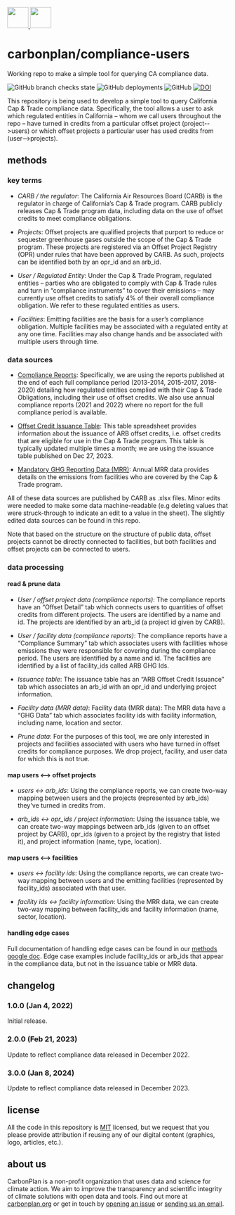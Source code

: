 <p align='left'>
  <a href='https://carbonplan.org/#gh-light-mode-only'>
    <img
      src='https://carbonplan-assets.s3.amazonaws.com/monogram/dark-small.png'
      height='48px'
    />
  </a>
  <a href='https://carbonplan.org/#gh-dark-mode-only'>
    <img
      src='https://carbonplan-assets.s3.amazonaws.com/monogram/light-small.png'
      height='48px'
    />
  </a>
</p>

# carbonplan/compliance-users

Working repo to make a simple tool for querying CA compliance data.

![GitHub branch checks state](https://img.shields.io/github/checks-status/carbonplan/compliance-users/main?style=flat-square)
![GitHub deployments](https://img.shields.io/github/deployments/carbonplan/compliance-users/production?label=vercel&logo=vercel&logoColor=white&style=flat-square)
![GitHub](https://img.shields.io/github/license/carbonplan/compliance-users?style=flat-square)
[![DOI](https://img.shields.io/badge/DOI-10.5281/zenodo.5819475-blue?style=flat-square)](https://doi.org/10.5281/zenodo.5819475)

[mit license]: https://badgen.net/badge/license/MIT/blue

This repository is being used to develop a simple tool to query California Cap & Trade compliance data. Specifically, the tool allows a user to ask which regulated entities in California – whom we call users throughout the repo – have turned in credits from a particular offset project (project-->users) or which offset projects a particular user has used credits from (user-->projects).

## methods

### key terms

- _CARB / the regulator_: The California Air Resources Board (CARB) is the regulator in charge of California’s Cap & Trade program. CARB publicly releases Cap & Trade program data, including data on the use of offset credits to meet compliance obligations.

- _Projects_: Offset projects are qualified projects that purport to reduce or sequester greenhouse gases outside the scope of the Cap & Trade program. These projects are registered via an Offset Project Registry (OPR) under rules that have been approved by CARB. As such, projects can be identified both by an opr_id and an arb_id.

- _User / Regulated Entity_: Under the Cap & Trade Program, regulated entities – parties who are obligated to comply with Cap & Trade rules and turn in “compliance instruments” to cover their emissions – may currently use offset credits to satisfy 4% of their overall compliance obligation. We refer to these regulated entities as users.

- _Facilities_: Emitting facilities are the basis for a user’s compliance obligation. Multiple facilities may be associated with a regulated entity at any one time. Facilities may also change hands and be associated with multiple users through time.

### data sources

- [Compliance Reports](https://ww2.arb.ca.gov/our-work/programs/cap-and-trade-program/cap-and-trade-program-data): Specifically, we are using the reports published at the end of each full compliance period (2013-2014, 2015-2017, 2018-2020) detailing how regulated entities complied with their Cap & Trade Obligations, including their use of offset credits. We also use annual compliance reports (2021 and 2022) where no report for the full compliance period is available.

- [Offset Credit Issuance Table](https://ww2.arb.ca.gov/our-work/programs/cap-and-trade-program/cap-and-trade-program-data): This table spreadsheet provides information about the issuance of ARB offset credits, i.e. offset credits that are eligible for use in the Cap & Trade program. This table is typically updated multiple times a month; we are using the issuance table published on Dec 27, 2023.

- [Mandatory GHG Reporting Data (MRR)](https://ww2.arb.ca.gov/mrr-data): Annual MRR data provides details on the emissions from facilities who are covered by the Cap & Trade program.

All of these data sources are published by CARB as .xlsx files. Minor edits were needed to make some data machine-readable (e.g deleting values that were struck-through to indicate an edit to a value in the sheet). The slightly edited data sources can be found in this repo.

Note that based on the structure on the structure of public data, offset projects cannot be directly connected to facilities, but both facilities and offset projects can be connected to users.

### data processing

#### read & prune data

- _User / offset project data (compliance reports)_: The compliance reports have an “Offset Detail” tab which connects users to quantities of offset credits from different projects. The users are identified by a name and id. The projects are identified by an arb_id (a project id given by CARB).

- _User / facility data (compliance reports)_: The compliance reports have a “Compliance Summary” tab which associates users with facilities whose emissions they were responsible for covering during the compliance period. The users are identified by a name and id. The facilities are identified by a list of facility_ids called ARB GHG Ids.

- _Issuance table_: The issuance table has an “ARB Offset Credit Issuance” tab which associates an arb_id with an opr_id and underlying project information.

- _Facility data (MRR data)_: Facility data (MRR data): The MRR data have a “GHG Data” tab which associates facility ids with facility information, including name, location and sector.

- _Prune data_: For the purposes of this tool, we are only interested in projects and facilities associated with users who have turned in offset credits for compliance purposes. We drop project, facility, and user data for which this is not true.

#### map users <--> offset projects

- _users <-> arb_ids_: Using the compliance reports, we can create two-way mapping between users and the projects (represented by arb_ids) they've turned in credits from.

- _arb_ids <-> opr_ids / project information_: Using the issuance table, we can create two-way mappings between arb_ids (given to an offset project by CARB), opr_ids (given to a project by the registry that listed it), and project information (name, type, location).

#### map users <--> facilities

- _users <-> facility ids_: Using the compliance reports, we can create two-way mapping between users and the emitting facilities (represented by facility_ids) associated with that user.

- _facility ids <-> facility information_: Using the MRR data, we can create two-way mapping between facility_ids and facility information (name, sector, location).

#### handling edge cases

Full documentation of handling edge cases can be found in our [methods google doc](https://docs.google.com/document/d/1DZT6bWENq4EZ_BAnscwMWN-Tc1ketSiWeEQ3hhSmi10/edit#heading=h.2umnfgrdaf01). Edge case examples include facility_ids or arb_ids that appear in the compliance data, but not in the issuance table or MRR data.

## changelog

### 1.0.0 (Jan 4, 2022)

Initial release.

### 2.0.0 (Feb 21, 2023)

Update to reflect compliance data released in December 2022.

### 3.0.0 (Jan 8, 2024)

Update to reflect compliance data released in December 2023.

## license

All the code in this repository is [MIT](https://choosealicense.com/licenses/mit/) licensed, but we request that you please provide attribution if reusing any of our digital content (graphics, logo, articles, etc.).

## about us

CarbonPlan is a non-profit organization that uses data and science for climate action. We aim to improve the transparency and scientific integrity of climate solutions with open data and tools. Find out more at [carbonplan.org](https://carbonplan.org/) or get in touch by [opening an issue](https://github.com/carbonplan/compliance-users/issues/new) or [sending us an email](mailto:hello@carbonplan.org).
